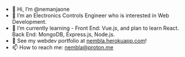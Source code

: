 - 👋 Hi, I’m @nemanjaone
- 👀 I’m an Electronics Controls Engineer who is interested in Web Development.
- 🌱 I’m currently learning - Front End: Vue.js, and plan to learn React. Back End: MongoDB, Express.js, Node.js. 
- 💞️ See my webdev portfolio at <a href="https://nembla.herokuapp.com/#/">nembla.herokuapp.com</a>!
- 📫 How to reach me: nembla@proton.me

<!---
nemanjaone/nemanjaone is a ✨ special ✨ repository because its `README.md` (this file) appears on your GitHub profile.
You can click the Preview link to take a look at your changes.
--->
